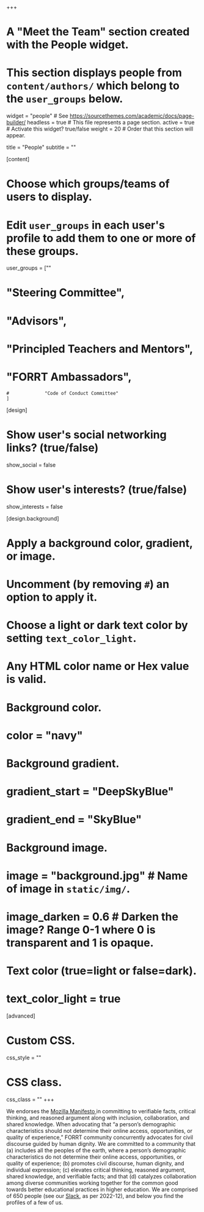 +++
# A "Meet the Team" section created with the People widget.
# This section displays people from `content/authors/` which belong to the `user_groups` below.

widget = "people"  # See https://sourcethemes.com/academic/docs/page-builder/
headless = true  # This file represents a page section.
active = true  # Activate this widget? true/false
weight = 20  # Order that this section will appear.

title = "People"
subtitle = ""

[content]
  # Choose which groups/teams of users to display.
  #   Edit `user_groups` in each user's profile to add them to one or more of these groups.
  user_groups = [""
#                 "Steering Committee",
 #                "Advisors",
  #               "Principled Teachers and Mentors",
   #              "FORRT Ambassadors",
    #             "Code of Conduct Committee"
    ]

[design]
  # Show user's social networking links? (true/false)
  show_social = false

  # Show user's interests? (true/false)
  show_interests = false

[design.background]
  # Apply a background color, gradient, or image.
  #   Uncomment (by removing `#`) an option to apply it.
  #   Choose a light or dark text color by setting `text_color_light`.
  #   Any HTML color name or Hex value is valid.
  
  # Background color.
  # color = "navy"
  
  # Background gradient.
  # gradient_start = "DeepSkyBlue"
  # gradient_end = "SkyBlue"
  
  # Background image.
  # image = "background.jpg"  # Name of image in `static/img/`.
  # image_darken = 0.6  # Darken the image? Range 0-1 where 0 is transparent and 1 is opaque.

  # Text color (true=light or false=dark).
  # text_color_light = true  
  
[advanced]
 # Custom CSS. 
 css_style = ""
 
 # CSS class.
 css_class = ""
+++

We endorses the [Mozilla Manifesto ](https://www.mozilla.org/en-US/about/manifesto/) in committing to verifiable facts, critical thinking, and reasoned argument along with inclusion, collaboration, and shared knowledge.  When advocating that “a person’s demographic characteristics should not determine their online access, opportunities, or quality of experience,” FORRT community concurrently advocates for civil discourse guided by human dignity. We are committed to a community that (a) includes all the peoples of the earth, where a person’s demographic characteristics do not determine their online access, opportunities, or quality of experience; (b) promotes civil discourse, human dignity, and individual expression; (c) elevates critical thinking, reasoned argument, shared knowledge, and verifiable facts; and that (d) catalyzes collaboration among diverse communities working together for the common good towards better educational practices in higher education. We are comprised of 650 people (see our [Slack](https://join.slack.com/t/forrt/shared_invite/zt-alobr3z7-NOR0mTBfD1vKXn9qlOKqaQ), as per 2022-12), and below you find the profiles of a few of us.